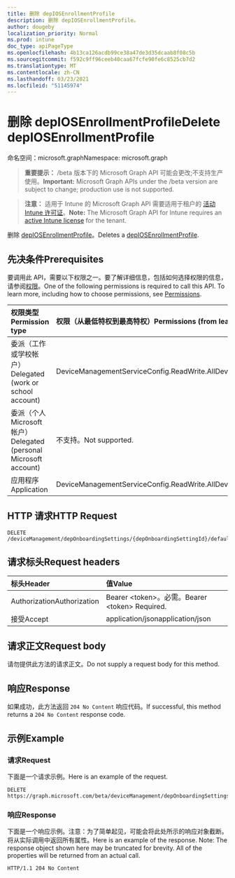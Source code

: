 ```yaml
---
title: 删除 depIOSEnrollmentProfile
description: 删除 depIOSEnrollmentProfile。
author: dougeby
localization_priority: Normal
ms.prod: intune
doc_type: apiPageType
ms.openlocfilehash: 4b13ca126acdb99ce38a47de3d35dcaab8f08c5b
ms.sourcegitcommit: f592c9ff96ceeb40caa67fcfe90fe6c8525cb7d2
ms.translationtype: MT
ms.contentlocale: zh-CN
ms.lasthandoff: 03/23/2021
ms.locfileid: "51145974"
---
```

# <a name="delete-depiosenrollmentprofile"></a><span data-ttu-id="9f6f9-103">删除 depIOSEnrollmentProfile</span><span class="sxs-lookup"><span data-stu-id="9f6f9-103">Delete depIOSEnrollmentProfile</span></span>

<span data-ttu-id="9f6f9-104">命名空间：microsoft.graph</span><span class="sxs-lookup"><span data-stu-id="9f6f9-104">Namespace: microsoft.graph</span></span>

> <span data-ttu-id="9f6f9-105">**重要提示：** /beta 版本下的 Microsoft Graph API 可能会更改;不支持生产使用。</span><span class="sxs-lookup"><span data-stu-id="9f6f9-105">**Important:** Microsoft Graph APIs under the /beta version are subject to change; production use is not supported.</span></span>

> <span data-ttu-id="9f6f9-106">**注意：** 适用于 Intune 的 Microsoft Graph API 需要适用于租户的 [活动 Intune 许可证](https://go.microsoft.com/fwlink/?linkid=839381)。</span><span class="sxs-lookup"><span data-stu-id="9f6f9-106">**Note:** The Microsoft Graph API for Intune requires an [active Intune license](https://go.microsoft.com/fwlink/?linkid=839381) for the tenant.</span></span>

<span data-ttu-id="9f6f9-107">删除 [depIOSEnrollmentProfile](../resources/intune-enrollment-depiosenrollmentprofile.md)。</span><span class="sxs-lookup"><span data-stu-id="9f6f9-107">Deletes a [depIOSEnrollmentProfile](../resources/intune-enrollment-depiosenrollmentprofile.md).</span></span>

## <a name="prerequisites"></a><span data-ttu-id="9f6f9-108">先决条件</span><span class="sxs-lookup"><span data-stu-id="9f6f9-108">Prerequisites</span></span>
<span data-ttu-id="9f6f9-p101">要调用此 API，需要以下权限之一。要了解详细信息，包括如何选择权限的信息，请参阅[权限](/graph/permissions-reference)。</span><span class="sxs-lookup"><span data-stu-id="9f6f9-p101">One of the following permissions is required to call this API. To learn more, including how to choose permissions, see [Permissions](/graph/permissions-reference).</span></span>

|<span data-ttu-id="9f6f9-111">权限类型</span><span class="sxs-lookup"><span data-stu-id="9f6f9-111">Permission type</span></span>|<span data-ttu-id="9f6f9-112">权限（从最低特权到最高特权）</span><span class="sxs-lookup"><span data-stu-id="9f6f9-112">Permissions (from least to most privileged)</span></span>|
|:---|:---|
|<span data-ttu-id="9f6f9-113">委派（工作或学校帐户）</span><span class="sxs-lookup"><span data-stu-id="9f6f9-113">Delegated (work or school account)</span></span>|<span data-ttu-id="9f6f9-114">DeviceManagementServiceConfig.ReadWrite.All</span><span class="sxs-lookup"><span data-stu-id="9f6f9-114">DeviceManagementServiceConfig.ReadWrite.All</span></span>|
|<span data-ttu-id="9f6f9-115">委派（个人 Microsoft 帐户）</span><span class="sxs-lookup"><span data-stu-id="9f6f9-115">Delegated (personal Microsoft account)</span></span>|<span data-ttu-id="9f6f9-116">不支持。</span><span class="sxs-lookup"><span data-stu-id="9f6f9-116">Not supported.</span></span>|
|<span data-ttu-id="9f6f9-117">应用程序</span><span class="sxs-lookup"><span data-stu-id="9f6f9-117">Application</span></span>|<span data-ttu-id="9f6f9-118">DeviceManagementServiceConfig.ReadWrite.All</span><span class="sxs-lookup"><span data-stu-id="9f6f9-118">DeviceManagementServiceConfig.ReadWrite.All</span></span>|

## <a name="http-request"></a><span data-ttu-id="9f6f9-119">HTTP 请求</span><span class="sxs-lookup"><span data-stu-id="9f6f9-119">HTTP Request</span></span>
<!-- {
  "blockType": "ignored"
}
-->
``` http
DELETE /deviceManagement/depOnboardingSettings/{depOnboardingSettingId}/defaultIosEnrollmentProfile
```

## <a name="request-headers"></a><span data-ttu-id="9f6f9-120">请求标头</span><span class="sxs-lookup"><span data-stu-id="9f6f9-120">Request headers</span></span>
|<span data-ttu-id="9f6f9-121">标头</span><span class="sxs-lookup"><span data-stu-id="9f6f9-121">Header</span></span>|<span data-ttu-id="9f6f9-122">值</span><span class="sxs-lookup"><span data-stu-id="9f6f9-122">Value</span></span>|
|:---|:---|
|<span data-ttu-id="9f6f9-123">Authorization</span><span class="sxs-lookup"><span data-stu-id="9f6f9-123">Authorization</span></span>|<span data-ttu-id="9f6f9-124">Bearer &lt;token&gt;。必需。</span><span class="sxs-lookup"><span data-stu-id="9f6f9-124">Bearer &lt;token&gt; Required.</span></span>|
|<span data-ttu-id="9f6f9-125">接受</span><span class="sxs-lookup"><span data-stu-id="9f6f9-125">Accept</span></span>|<span data-ttu-id="9f6f9-126">application/json</span><span class="sxs-lookup"><span data-stu-id="9f6f9-126">application/json</span></span>|

## <a name="request-body"></a><span data-ttu-id="9f6f9-127">请求正文</span><span class="sxs-lookup"><span data-stu-id="9f6f9-127">Request body</span></span>
<span data-ttu-id="9f6f9-128">请勿提供此方法的请求正文。</span><span class="sxs-lookup"><span data-stu-id="9f6f9-128">Do not supply a request body for this method.</span></span>

## <a name="response"></a><span data-ttu-id="9f6f9-129">响应</span><span class="sxs-lookup"><span data-stu-id="9f6f9-129">Response</span></span>
<span data-ttu-id="9f6f9-130">如果成功，此方法返回 `204 No Content` 响应代码。</span><span class="sxs-lookup"><span data-stu-id="9f6f9-130">If successful, this method returns a `204 No Content` response code.</span></span>

## <a name="example"></a><span data-ttu-id="9f6f9-131">示例</span><span class="sxs-lookup"><span data-stu-id="9f6f9-131">Example</span></span>

### <a name="request"></a><span data-ttu-id="9f6f9-132">请求</span><span class="sxs-lookup"><span data-stu-id="9f6f9-132">Request</span></span>
<span data-ttu-id="9f6f9-133">下面是一个请求示例。</span><span class="sxs-lookup"><span data-stu-id="9f6f9-133">Here is an example of the request.</span></span>
``` http
DELETE https://graph.microsoft.com/beta/deviceManagement/depOnboardingSettings/{depOnboardingSettingId}/defaultIosEnrollmentProfile
```

### <a name="response"></a><span data-ttu-id="9f6f9-134">响应</span><span class="sxs-lookup"><span data-stu-id="9f6f9-134">Response</span></span>
<span data-ttu-id="9f6f9-p102">下面是一个响应示例。注意：为了简单起见，可能会将此处所示的响应对象截断。将从实际调用中返回所有属性。</span><span class="sxs-lookup"><span data-stu-id="9f6f9-p102">Here is an example of the response. Note: The response object shown here may be truncated for brevity. All of the properties will be returned from an actual call.</span></span>
``` http
HTTP/1.1 204 No Content
```




